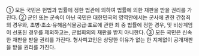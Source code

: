 ① 모든 국민은 헌법과 법률에 정한 법관에 의하여 법률에 의한 재판을 받을 권리를 가진다.
② 군인 또는 군속이 아닌 국민은 대한민국의 영역안에서는 군사에 관한 간첩죄의 경우와, 초병·초소·유해음식물공급·포로에 관한 죄 중 법률에 정한 경우, 및 비상계엄이 선포된 경우를 제외하고는, 군법회의의 재판을 받지 아니한다.
③ 모든 국민은 신속한 재판을 받을 권리를 가진다. 형사피고인은 상당한 이유가 없는 한 지체없이 공개재판을 받을 권리를 가진다.
